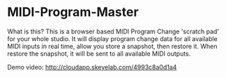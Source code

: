 # MIDI-Program-Master

What is this? This is a browser based MIDI Program Change 'scratch pad' for your whole studio. 
It will display program change data for all available MIDI inputs in real time, allow you store a snapshot, then restore it. 
When restore the snapshot, it will be sent to all available MIDI outputs.

Demo video: http://cloudapp.skeyelab.com/4993c8a0d1a4
